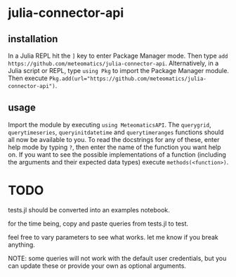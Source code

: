 # julia-connector-api

## installation 
In a Julia REPL hit the `]` key to enter Package Manager mode. Then type `add https://github.com/meteomatics/julia-connector-api`.
Alternatively, in a Julia script or REPL, type `using Pkg` to import the Package Manager module. Then execute `Pkg.add(url="https://github.com/meteomatics/julia-connector-api")`.

## usage
Import the module by executing `using MeteomaticsAPI`. The `querygrid`, `querytimeseries`, `queryinitdatetime` and `querytimeranges` functions should all now be available to you. To read the docstrings for any of these, enter help mode by typing `?`, then enter the name of the function you want help on. If you want to see the possible implementations of a function (including the arguments and their expected data types) execute `methods(<function>)`.
  
# TODO 
tests.jl should be converted into an examples notebook. 
  
for the time being, copy and paste queries from tests.jl to test. 
  
feel free to vary parameters to see what works. let me know if you break anything. 
  
NOTE: some queries will not work with the default user credentials, but you can update these or provide your own as optional arguments. 
